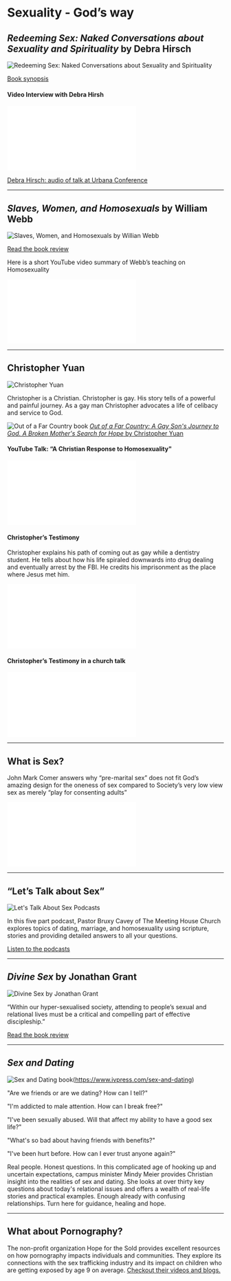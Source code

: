 # Sexuality - God’s way

## _Redeeming Sex: Naked Conversations about Sexuality and Spirituality_ by Debra Hirsch

![Redeeming Sex: Naked Conversations about Sexuality and Spirituality](http://www.seedbed.com/wp-content/uploads/redeeming-sex.jpg)

[Book synopsis](http://www.seedbed.com/redeeming-sex-deb-hirsch/)

#### Video Interview with Debra Hirsh
<div class="container">
<iframe src="//www.youtube.com/embed/Jb96CCg5e50" frameborder="0" allowfullscreen class="video"></iframe>
</div>

[Debra Hirsch: audio of talk at Urbana Conference]( https://urbana.org/seminar/redeeming-sex-missional-perspective-theology-sexuality-gender-identity)

---

## _Slaves, Women, and Homosexuals_ by William Webb

![Slaves, Women, and Homosexuals by Willian Webb](https://www.ivpress.com/Media/Default/Products/1561.jpg)

[Read the book review](https://images-na.ssl-images-amazon.com/images/I/41XOCHL5z8L.jpg)

Here is a short YouTube video summary of Webb’s teaching on Homosexuality
<div class="container">
<iframe src="//www.youtube.com/embed/Uddcn_oC9jA?start=1914&end=2930" 
frameborder="0" allowfullscreen class="video"></iframe>
</div>

---

## Christopher Yuan

![Christopher Yuan](http://michaelincontext.com/wp-content/uploads/christopher-yuan-live-event-participant.jpg)

Christopher is a Christian. Christopher is gay.
His story tells of a powerful and painful journey. As a gay man Christopher advocates a life of celibacy and service to God.


![Out of a Far Country book](https://images-na.ssl-images-amazon.com/images/I/51nxTNMDSKL.jpg)
[_Out of a Far Country: A Gay Son's Journey to God. A Broken Mother's Search for Hope_ by Christopher Yuan](https://www.amazon.ca/Out-Far-Country-Journey-Mothers/dp/0307729354)

#### YouTube Talk: “A Christian Response to Homosexuality"
<div class="container">
<iframe src="//www.youtube.com/embed/avqCaLR0nLQ" frameborder="0" allowfullscreen class="video"></iframe>
</div>

#### Christopher’s Testimony
Christopher explains his path of coming out as gay while a dentistry student. He tells about how his life spiraled downwards into drug dealing and eventually arrest by the FBI. He credits his imprisonment as the place where Jesus met him.
<div class="container">
<iframe src="//www.youtube.com/embed/cwmUNqrirO4" frameborder="0" allowfullscreen class="video"></iframe>
</div>

#### Christopher’s Testimony in a church talk
<div class="container">
<iframe src="//www.youtube.com/embed/Y_KspXItcsw?start=407" frameborder="0" allowfullscreen class="video"></iframe>
</div>

--- 

## What is Sex?
John Mark Comer answers why “pre-marital sex” does not fit God’s amazing design for the oneness of sex compared to Society’s very low view sex as merely “play for consenting adults”
<div class="container">
<iframe src="//www.youtube.com/embed/bF_5wbmrEsc" 
frameborder="0" allowfullscreen class="video"></iframe>
</div>

---

## “Let’s Talk about Sex”
![Let's Talk About Sex Podcasts](http://www.themeetinghouse.com/photo/380x213/Lets_Talk_Sex.jpg)

In this five part podcast, Pastor Bruxy Cavey of The Meeting House Church explores topics of dating, marriage, and homosexuality using scripture, stories and providing detailed answers to all your questions.

[Listen to the podcasts](http://www.themeetinghouse.com/pageid/1738/)

---

## _Divine Sex_ by Jonathan Grant
![Divine Sex by Jonathan Grant](http://www.jubilee-centre.org/wp-content/uploads/2016/05/Divine-Sex-book-cover-e1462281236521.jpg)

“Within our hyper-sexualised society, attending to people’s sexual and relational lives must be a critical and compelling part of effective discipleship.”

[Read the book review](http://www.jubilee-centre.org/book-review-divine-sex-by-jonathan-grant/)

---

## _Sex and Dating_ 
![Sex and Dating book](https://www.ivpress.com/Media/Default/Products/3605.jpg)(https://www.ivpress.com/sex-and-dating)

"Are we friends or are we dating? How can I tell?"

"I'm addicted to male attention. How can I break free?"

"I've been sexually abused. Will that affect my ability to have a good sex life?"

"What's so bad about having friends with benefits?"

"I've been hurt before. How can I ever trust anyone again?"

Real people. Honest questions. In this complicated age of hooking up and uncertain expectations, campus minister Mindy Meier provides Christian insight into the realities of sex and dating. She looks at over thirty key questions about today's relational issues and offers a wealth of real-life stories and practical examples. Enough already with confusing relationships. Turn here for guidance, healing and hope.

---

## What about Pornography?
The non-profit organization Hope for the Sold provides excellent resources on how pornography impacts individuals and communities. They explore its connections with the sex trafficking industry and its impact on children who are getting exposed by age 9 on average. [Checkout their videos and blogs.](http://hopeforthesold.com/lets-talk-about-pornography/)
